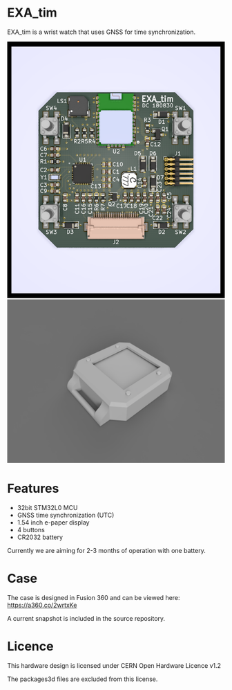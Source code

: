# EXA_tim

EXA_tim is a wrist watch that uses GNSS for time synchronization.

![EXA_tim PCB front](images/PCB-front.png?raw=true)
![EXA_tim case](images/case.png?raw=true)

# Features

 - 32bit STM32L0 MCU
 - GNSS time synchronization (UTC)
 - 1.54 inch e-paper display
 - 4 buttons
 - CR2032 battery

 Currently we are aiming for 2-3 months of operation with one battery.

# Case

The case is designed in Fusion 360 and can be viewed here:
https://a360.co/2wrtxKe

A current snapshot is included in the source repository.

# Licence

This hardware design is licensed under CERN Open Hardware Licence v1.2

The packages3d files are excluded from this license.
